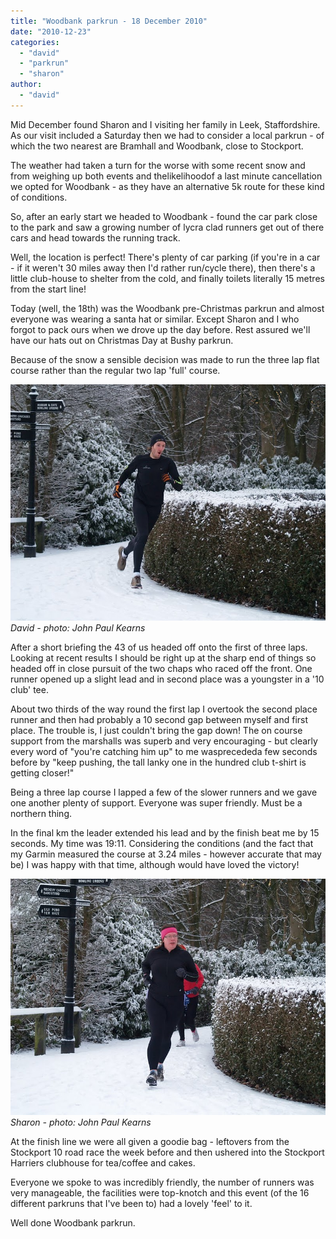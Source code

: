 ```yaml
---
title: "Woodbank parkrun - 18 December 2010"
date: "2010-12-23"
categories: 
  - "david"
  - "parkrun"
  - "sharon"
author: 
  - "david"
---
```


Mid December found Sharon and I visiting her family in Leek, Staffordshire. As our visit included a Saturday then we had to consider a local parkrun - of which the two nearest are Bramhall and Woodbank, close to Stockport.

The weather had taken a turn for the worse with some recent snow and from weighing up both events and thelikelihoodof a last minute cancellation we opted for Woodbank - as they have an alternative 5k route for these kind of conditions.

So, after an early start we headed to Woodbank - found the car park close to the park and saw a growing number of lycra clad runners get out of there cars and head towards the running track.

Well, the location is perfect! There's plenty of car parking (if you're in a car - if it weren't 30 miles away then I'd rather run/cycle there), then there's a little club-house to shelter from the cold, and finally toilets literally 15 metres from the start line!

Today (well, the 18th) was the Woodbank pre-Christmas parkrun and almost everyone was wearing a santa hat or similar. Except Sharon and I who forgot to pack ours when we drove up the day before. Rest assured we'll have our hats out on Christmas Day at Bushy parkrun.

Because of the snow a sensible decision was made to run the three lap flat course rather than the regular two lap 'full' course.

![David - photo: John Paul Kearns](/images/2010/20101218-woodbank-PC184914.jpeg)
*David - photo: John Paul Kearns*

After a short briefing the 43 of us headed off onto the first of three laps. Looking at recent results I should be right up at the sharp end of things so headed off in close pursuit of the two chaps who raced off the front. One runner opened up a slight lead and in second place was a youngster in a '10 club' tee.

About two thirds of the way round the first lap I overtook the second place runner and then had probably a 10 second gap between myself and first place. The trouble is, I just couldn't bring the gap down! The on course support from the marshalls was superb and very encouraging - but clearly every word of "you're catching him up" to me wasprecededa few seconds before by "keep pushing, the tall lanky one in the hundred club t-shirt is getting closer!"

Being a three lap course I lapped a few of the slower runners and we gave one another plenty of support. Everyone was super friendly. Must be a northern thing.

In the final km the leader extended his lead and by the finish beat me by 15 seconds. My time was 19:11. Considering the conditions (and the fact that my Garmin measured the course at 3.24 miles - however accurate that may be) I was happy with that time, although would have loved the victory!

![Sharon - photo: John Paul Kearns](/images/2010/20101218-woodbank-PC184951.jpeg)
*Sharon - photo: John Paul Kearns*

At the finish line we were all given a goodie bag - leftovers from the Stockport 10 road race the week before and then ushered into the Stockport Harriers clubhouse for tea/coffee and cakes.

Everyone we spoke to was incredibly friendly, the number of runners was very manageable, the facilities were top-knotch and this event (of the 16 different parkruns that I've been to) had a lovely 'feel' to it.

Well done Woodbank parkrun.
